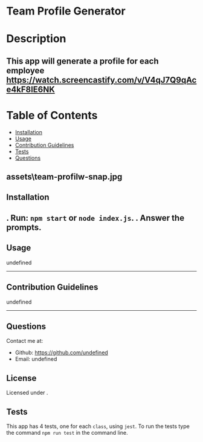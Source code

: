 # Team Profile Generator 
  
  # Description
  This app will generate a profile for each employee
  https://watch.screencastify.com/v/V4qJ7Q9qAce4kF8IE6NK
  ---
  # Table of Contents
  * [Installation](#installation)
  * [Usage](#usage)
  * [Contribution Guidelines](#contribution-guidelines)
  * [Tests](#tests)
  * [Questions](#questions)
  
  assets\team-profilw-snap.jpg
  ---
  ## Installation
  . Run: `npm start` or `node index.js`.
  . Answer the prompts.
  ---
  ## Usage
  undefined

  ---
  ## Contribution Guidelines
  undefined

  ---
  ## Questions

  Contact me at: 
  * Github: https://github.com/undefined
  * Email: undefined
  
  ## License 
  Licensed under . 
 
  ## Tests
  This app has 4 tests, one for each `class`, using `jest`. To run the tests type the command `npm run test` in the command line.